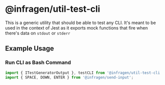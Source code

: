 # @infragen/util-test-cli

This is a generic utility that should be able to test any CLI. It's meant to be used in the context of Jest as it exports mock functions that fire when there's data on `stdout` or `stderr`

## Example Usage

### Run CLI as Bash Command

```typescript
import { ITestGeneratorOutput }, testCLI from '@infragen/util-test-cli';
import { SPACE, DOWN, ENTER } from '@infragen/send-input';


```
